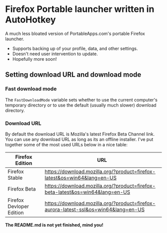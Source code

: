 # Firefox Portable launcher written in AutoHotkey
A much less bloated version of PortableApps.com's portable Firefox launcher.

* Supports backing up of your profile, data, and other settings.
* Doesn't need user intervention to update.
* Hopefully more soon!

## Setting download URL and download mode
### Fast download mode
The `FastDownloadMode` variable sets whether to use the current computer's temporary directory or to use the default (usually much slower) download directory.

### Download URL
By default the download URL is Mozilla's latest Firefox Beta Channel link. You can use any download URL as long as its an offline installer. I've put together some of the most used URLs below in a nice table:

Firefox Edition | URL
-----------------|------------------
Firefox Stable | https://download.mozilla.org/?product=firefox-latest&os=win64&lang=en-US
Firefox Beta | https://download.mozilla.org/?product=firefox-beta-latest&os=win64&lang=en-US
Firefox Devloper Edition | https://download.mozilla.org/?product=firefox-aurora-latest-ssl&os=win64&lang=en-US

**The README.md is not yet finished, mind you!**
